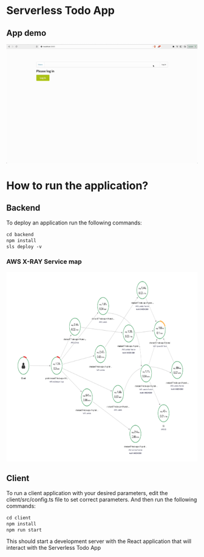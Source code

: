 # Serverless Todo App

## App demo

<img src="assets/demo.gif" alt="app_demo" width="800"/>

# How to run the application?

## Backend

To deploy an application run the following commands:

```
cd backend
npm install
sls deploy -v
```

### AWS X-RAY Service map

<img src="assets/aws-xray.png" alt="app_demo" width="800" height="500"/>

## Client

To run a client application with your desired parameters, edit the client/src/config.ts file to set correct parameters. And then run the following commands:

```
cd client
npm install
npm run start
```

This should start a development server with the React application that will interact with the Serverless Todo App

